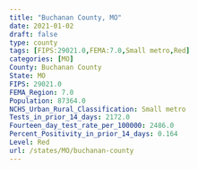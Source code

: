 ```yaml
---
title: "Buchanan County, MO"
date: 2021-01-02
draft: false
type: county
tags: [FIPS:29021.0,FEMA:7.0,Small metro,Red]
categories: [MO]
County: Buchanan County
State: MO
FIPS: 29021.0
FEMA_Region: 7.0
Population: 87364.0
NCHS_Urban_Rural_Classification: Small metro
Tests_in_prior_14_days: 2172.0
Fourteen_day_test_rate_per_100000: 2486.0
Percent_Positivity_in_prior_14_days: 0.164
Level: Red
url: /states/MO/buchanan-county
---
```



